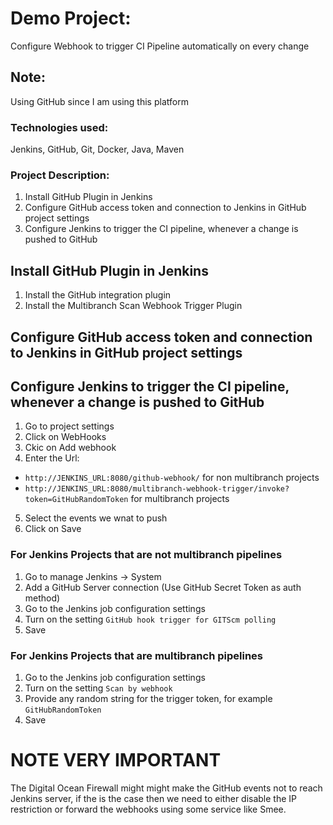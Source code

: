# Demo Project:
Configure Webhook to trigger CI Pipeline automatically on every change

## Note:
Using GitHub since I am using this platform

### Technologies used:
Jenkins, GitHub, Git, Docker, Java, Maven

### Project Description:
1. Install GitHub Plugin in Jenkins
2. Configure GitHub access token and connection to Jenkins in GitHub project settings
4. Configure Jenkins to trigger the CI pipeline, whenever a change is pushed to GitHub


## Install GitHub Plugin in Jenkins
1. Install the GitHub integration plugin
2. Install the Multibranch Scan Webhook Trigger Plugin

## Configure GitHub access token and connection to Jenkins in GitHub project settings


## Configure Jenkins to trigger the CI pipeline, whenever a change is pushed to GitHub
1. Go to project settings
2. Click on WebHooks
3. Ckic on Add webhook
4. Enter the Url:
- `http://JENKINS_URL:8080/github-webhook/` for non multibranch projects
- `http://JENKINS_URL:8080/multibranch-webhook-trigger/invoke?token=GitHubRandomToken` for multibranch projects
5. Select the events we wnat to push
6. Click on Save

### For Jenkins Projects that are not multibranch pipelines
1. Go to manage Jenkins -> System
2. Add a GitHub Server connection (Use GitHub Secret Token as auth method)
3. Go to the Jenkins job configuration settings
4. Turn on the setting `GitHub hook trigger for GITScm polling`
5. Save

### For Jenkins Projects that are multibranch pipelines
1. Go to the Jenkins job configuration settings
2. Turn on the setting `Scan by webhook`
3. Provide any random string for the trigger token, for example `GitHubRandomToken`
4. Save

# NOTE VERY IMPORTANT
The Digital Ocean Firewall might might make the GitHub events not to reach Jenkins server, if the is the case then we need to either disable the IP restriction or forward the webhooks using some service like Smee.